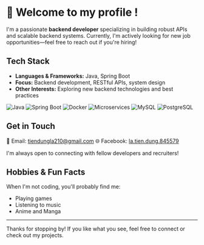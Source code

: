 # 👋 Welcome to my profile !

I'm a passionate **backend developer** specializing in building robust APIs and scalable backend systems. Currently, I'm actively looking for new job opportunities—feel free to reach out if you're hiring!

##  Tech Stack
 - **Languages & Frameworks:** Java, Spring Boot
 - **Focus:** Backend development, RESTful APIs, system design
 - **Other Interests:** Exploring new backend technologies and best practices

![Java](https://img.shields.io/badge/java-%23ED8B00.svg?style=for-the-badge&logo=java&logoColor=white)
![Spring Boot](https://img.shields.io/badge/Spring%20Boot-%236DB33F.svg?style=for-the-badge&logo=spring-boot&logoColor=white)
![Docker](https://img.shields.io/badge/Docker-%230db7ed.svg?style=for-the-badge&logo=docker&logoColor=white)
![Microservices](https://img.shields.io/badge/Microservices-%23007ec6.svg?style=for-the-badge)
![MySQL](https://img.shields.io/badge/MySQL-%2300f.svg?style=for-the-badge&logo=mysql&logoColor=white)
![PostgreSQL](https://img.shields.io/badge/PostgreSQL-%23316192.svg?style=for-the-badge&logo=postgresql&logoColor=white)

## Get in Touch

 📧 Email: [tiendungla210@gmail.com](mailto:tiendungla210@gmail.com)
 🌐 Facebook: [la.tien.dung.845579](https://www.facebook.com/la.tien.dung.845579/)

I'm always open to connecting with fellow developers and recruiters!

##  Hobbies & Fun Facts

When I'm not coding, you'll probably find me:
 - Playing games 
 - Listening to music 
 - Anime and Manga 

---

Thanks for stopping by! If you like what you see, feel free to connect or check out my projects.
